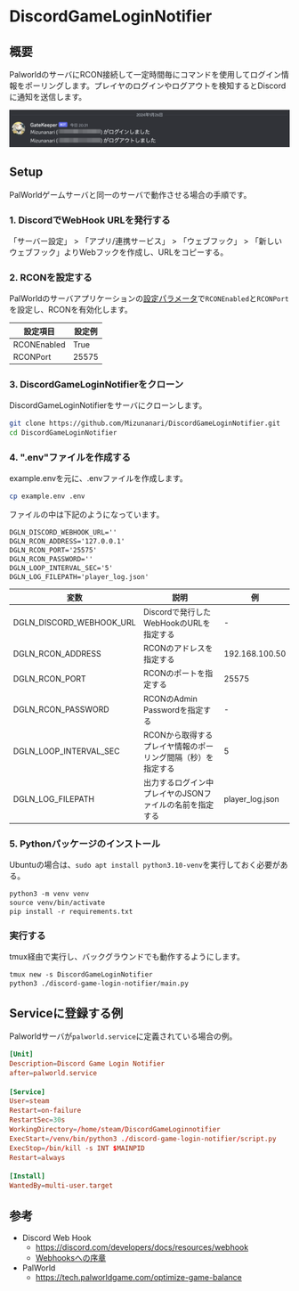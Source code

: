 # DiscordGameLoginNotifier

## 概要

PalworldのサーバにRCON接続して一定時間毎にコマンドを使用してログイン情報をポーリングします。プレイヤのログインやログアウトを検知するとDiscordに通知を送信します。

![](./doc/image/iamge-1.png)

## Setup

PalWorldゲームサーバと同一のサーバで動作させる場合の手順です。

### 1. DiscordでWebHook URLを発行する

「サーバー設定」 > 「アプリ/連携サービス」 > 「ウェブフック」 > 「新しいウェブフック」よりWebフックを作成し、URLをコピーする。

### 2. RCONを設定する

PalWorldのサーバアプリケーションの[設定パラメータ](https://tech.palworldgame.com/optimize-game-balance)で`RCONEnabled`と`RCONPort`を設定し、RCONを有効化します。

| 設定項目    | 設定例 |
| ----------- | ------ |
| RCONEnabled | True   |
| RCONPort    | 25575  |

### 3. DiscordGameLoginNotifierをクローン

DiscordGameLoginNotifierをサーバにクローンします。

```bash
git clone https://github.com/Mizunanari/DiscordGameLoginNotifier.git
cd DiscordGameLoginNotifier
```

### 4. ".env"ファイルを作成する

example.envを元に、.envファイルを作成します。

```bash
cp example.env .env
```

ファイルの中は下記のようになっています。

```text
DGLN_DISCORD_WEBHOOK_URL=''
DGLN_RCON_ADDRESS='127.0.0.1'
DGLN_RCON_PORT='25575'
DGLN_RCON_PASSWORD=''
DGLN_LOOP_INTERVAL_SEC='5'
DGLN_LOG_FILEPATH='player_log.json'
```

| 変数                     | 説明                                                         | 例              |
| ------------------------ | ------------------------------------------------------------ | --------------- |
| DGLN_DISCORD_WEBHOOK_URL | Discordで発行したWebHookのURLを指定する                      | -               |
| DGLN_RCON_ADDRESS        | RCONのアドレスを指定する                                     | 192.168.100.50  |
| DGLN_RCON_PORT           | RCONのポートを指定する                                       | 25575           |
| DGLN_RCON_PASSWORD       | RCONのAdmin Passwordを指定する                               | -               |
| DGLN_LOOP_INTERVAL_SEC   | RCONから取得するプレイヤ情報のポーリング間隔（秒）を指定する | 5               |
| DGLN_LOG_FILEPATH        | 出力するログイン中プレイヤのJSONファイルの名前を指定する     | player_log.json |

### 5. Pythonパッケージのインストール

Ubuntuの場合は、`sudo apt install python3.10-venv`を実行しておく必要がある。

```
python3 -m venv venv
source venv/bin/activate
pip install -r requirements.txt
```

###  実行する

tmux経由で実行し、バックグラウンドでも動作するようにします。

```
tmux new -s DiscordGameLoginNotifier
python3 ./discord-game-login-notifier/main.py
```

## Serviceに登録する例

Palworldサーバが`palworld.service`に定義されている場合の例。

```toml
[Unit]
Description=Discord Game Login Notifier
after=palworld.service

[Service]
User=steam
Restart=on-failure
RestartSec=30s
WorkingDirectory=/home/steam/DiscordGameLoginnotifier
ExecStart=/venv/bin/python3 ./discord-game-login-notifier/script.py
ExecStop=/bin/kill -s INT $MAINPID
Restart=always

[Install]
WantedBy=multi-user.target
```


## 参考

- Discord Web Hook
    - https://discord.com/developers/docs/resources/webhook
    - [Webhooksへの序章](https://support.discord.com/hc/ja/articles/228383668-%E3%82%BF%E3%82%A4%E3%83%88%E3%83%AB-Webhooks%E3%81%B8%E3%81%AE%E5%BA%8F%E7%AB%A0)
- PalWorld
    - https://tech.palworldgame.com/optimize-game-balance